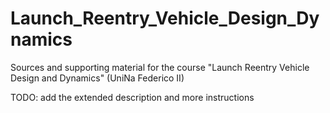 # Launch_Reentry_Vehicle_Design_Dynamics
Sources and supporting material for the course "Launch Reentry Vehicle Design and Dynamics" (UniNa Federico II)

TODO: add the extended description and more instructions


